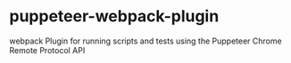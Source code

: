 # puppeteer-webpack-plugin
webpack Plugin for running scripts and tests using the Puppeteer Chrome Remote Protocol API
